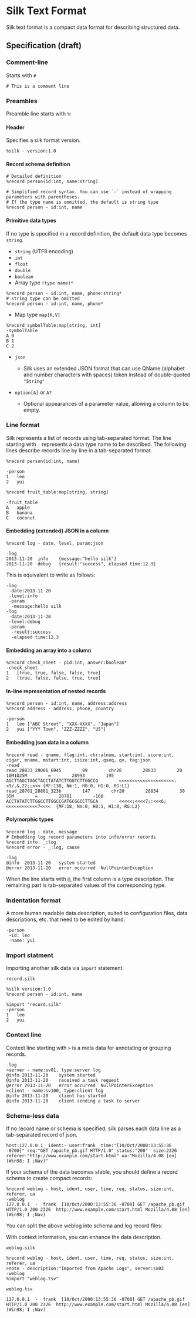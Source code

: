 Silk Text Format
====

Silk text format is a compact data format for describing structured data.

## Specification  (draft)

### Comment-line

Starts with `#`

```
# This is a comment line
```

### Preambles
Preamble line starts with `%`:

#### Header 
Specifies a silk format version.
```
%silk - version:1.0
```
#### Record schema definition

```
# Detailed definition
%record person(id:int, name:string)

# Simplified record syntax. You can use `-` instead of wrapping parameters with parentheses. 
# If the type name is ommitted, the default is string type
%record person - id:int, name
```

#### Primitive data types

If no type is specified in a record definition, the default data type becomes `string`.

* `string` (UTF8 encoding)
* `int`
* `float`
* `double`
* `boolean`
* Array type `(type name)*`

```
%record person - id:int, name, phone:string*
# string type can be omitted
%record person - id:int, name, phone*
```

* Map type `map[K,V]`

```
%record symbolTable:map[string, int]
-symbolTable
A 0
B 1
C 2
```

 
* `json` 
  * Silk uses an extended JSON format that can use QName (alphabet and number characters with spaces) token instead of double-quoted `"String"` 

* `option[A]` or `A?`
   * Optional appearances of a parameter value, allowing a column to be empty.
    
### Line format

Silk represents a list of records using tab-separated format. The line starting with `-` represents a data type name to be described. The following lines
describe records line by line in a tab-separated format.

```
%record person(id:int, name) 

-person
1	leo
2	yui
```

```
%record fruit_table:map[string, string]

-fruit_table
A	apple
B	banana
C	coconut
```


#### Embedding (extended) JSON in a column

```
%record log - date, level, param:json

-log
2013-11-20	info	{message:"hello silk"}
2013-11-20	debug	{result:"success", elapsed time:12.3}
```

This is equivalent to write as follows:
```
-log
 -date:2013-11-20
 -level:info
 -param
  -message:hello silk
-log
 -date:2013-11-20
 -level:debug
 -param
  -result:success
  -elapsed time:12.3
```

#### Embedding an array into a column
```
%record check_sheet - pid:int, answer:boolean*
-check_sheet
1	[true, true, false, false, true]
2	[true, false, false, true, true]
```

#### In-line representation of nested records

```
%record person - id:int, name, address:address
%record address - address, phone, country

-person
1	leo	["ABC Street", "XXX-XXXX", "Japan"]
2	yui	["YYY Town", "ZZZ-ZZZZ", "US"]
```

#### Embedding json data in a column

```
%record read - qname, flag:int, chr:alnum, start:int, score:int, cigar, mname, mstart:int, isize:int, qseq, qv, tag:json
-read
read_28833_29006_6945        99        chr20        28833        20	10M1D25M        =        28993        195	AGCTTAGCTAGCTACCTATATCTTGGTCTTGGCCG        <<<<<<<<<<<<<<<<<<<<<:<9/,&,22;;<<< {MF:130, Nm:1, H0:0, H1:0, RG:L1}
read_28701_28881_323b        147        chr20        28834        30	35M        =        28701        -168	ACCTATATCTTGGCCTTGGCCGATGCGGCCTTGCA        <<<<<;<<<<7;:<<<6;<<<<<<<<<<<<7<<<<	{MF:18, Nm:0, H0:1, H1:0, RG:L2}
```

#### Polymorphic types

```
%record log - date, message
# Embedding log record parameters into info/error records
%record info: _:log
%record error - _:log, cause

-log
@info  2013-11-20	system started
@error 2013-11-20	error occurred	NullPointerException
```

When the line starts with `@`, the first column is a type description. The remaining part is tab-separated values of the corresponding type.

### Indentation format

A more human readable data description, suited to configuration files, data
descriptions, etc. that need to be edited by hand.

```
-person
 -id: leo
 -name: yui
```


### Import statment

Importing another silk data via `import` statement.

`record.silk`
```
%silk version:1.0
%record person - id:int, name
```

```
%import "record.silk"
-person
1	leo
2	yui
```


### Context line

Context line starting with `>` is a meta data for annotating or grouping records.

```
-log
>server - name:sv01, type:server log
@info 2013-11-20	system started
@info 2013-11-20	received a task request
@error 2013-11-20	error occurred	NullPointerException
>client - name:sv100, type:client log
@info 2013-11-20	client has started
@info 2013-11-20	client sending a task to server
```

### Schema-less data

If no record name or schema is specified, silk parses each data line as a tab-separated record of json. 
```
host:127.0.0.1  ident:- user:frank  time:"[10/Oct/2000:13:55:36 -0700]" req:"GET /apache_pb.gif HTTP/1.0" status:"200"  size:2326 referer:"http://www.example.com/start.html" ua:"Mozilla/4.08 [en] (Win98; I ;Nav)"
```

If your schema of the data becomes stable, you should define a record schema to create compact records:

```
%record weblog - host, ident, user, time, req, status, size:int, referer, ua
-weblog
127.0.0.1  -  frank  [10/Oct/2000:13:55:36 -0700] GET /apache_pb.gif HTTP/1.0 200 2326  http://www.example.com/start.html Mozilla/4.08 [en] (Win98; I ;Nav)
```

You can split the above weblog into schema and log record files:

With context information, you can enhance the data description. 

`weblog.silk`
```
%record weblog - host, ident, user, time, req, status, size:int, referer, ua
>note - description:"Imported from Apache Logs", server:sx03
-weblog
%import "weblog.tsv"
```

`weblog.tsv`
```
127.0.0.1  -  frank  [10/Oct/2000:13:55:36 -0700] GET /apache_pb.gif HTTP/1.0 200 2326  http://www.example.com/start.html Mozilla/4.08 [en] (Win98; I ;Nav)
```
